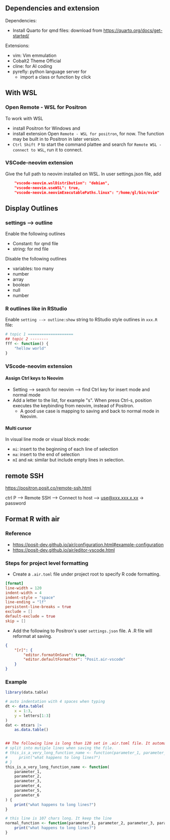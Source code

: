 ## Dependencies and extension
Dependencies:
- Install Quarto for qmd files: download from https://quarto.org/docs/get-started/

Extensions:
- vim: Vim emmulation
- Cobalt2 Theme Official
- cline: for AI coding
- pyrefly: python language server for 
    - import a class or function by click



## With WSL

### Open Remote - WSL for Positron
To work with WSL
- install Positron for Windows and 
- install extension Open `Remote - WSL for positron`, for now. The function may be built in to Positron in later version.
- `Ctrl Shift P` to start the command plattee and search for `Remote WSL - connect to WSL`, run it to connect.

### VSCode-neovim extension
Give the full path to neovim installed on WSL. In user settings.json file, add

```json
    "vscode-neovim.wslDistribution": "debian",
    "vscode-neovim.useWSL": true,
    "vscode-neovim.neovimExecutablePaths.linux": "/home/gl/bin/nvim"
```

## Display Outlines

### settings --> outline
Enable the following outlines
- Constant: for qmd file
- string: for md file

Disable the following outlines
- variables: too many
- number
- array
- boolean
- null
- number

### R outlines like in RStudio

Enable `setting --> outline:show` string to RStudio style outlines in `xxx.R` file:

```r
# topic 1 ====================
## topic 2 --------
fff <- function() {
    "hellow world"
}
```

### VScode-neovim extension

#### Assign Ctrl keys to Neovim
- Setting --> search for neovim --> find Ctrl key for insert mode and normal mode
- Add a letter to the list, for example "s". When press Ctrl-s, position executes the keybinding from neovim, instead of Positron.
  - A good use case is <C-s> mapping to saving and back to normal mode in Neovim.
  
#### Multi cursor
In visual line mode or visual block mode:
- `mi`: insert to the beginning of each line of selection
- `ma`: insert to the end of selection
- `mI` and `mA`: similar but include empty lines in selection.


## remote SSH
https://positron.posit.co/remote-ssh.html

ctrl P --> Remote SSH --> Connect to host --> use@xxx.xxx.x.xx  -> password



## Format R with air

### Reference
- https://posit-dev.github.io/air/configuration.html#example-configuration
- https://posit-dev.github.io/air/editor-vscode.html

### Steps for project level formatting

- Create a `.air.toml` file under project root to specify R code formatting.
```toml
[format]
line-width = 120
indent-width = 4
indent-style = "space"
line-ending = "lf"
persistent-line-breaks = true
exclude = []
default-exclude = true
skip = []
```

- Add the following to Positron's user `settings.json` file. A .R file will reformat at saving.
```json
{
    "[r]": {
        "editor.formatOnSave": true,
        "editor.defaultFormatter": "Posit.air-vscode"
    }
}
```

### Example
```R
library(data.table)

# auto indentation with 4 spaces when typing
dt <- data.table(
    x = 1:3,
    y = letters[1:3]
)
dat <- mtcars |>
    as.data.table()


## The following line is long than 120 set in .air.toml file. It automatically
# split into mutiple lines when saving the file.
# this_is_a_very_long_function_name <- function(parameter_1, parameter_2, parameter_3, parameter_4, parameter_5, parameter_6) {
#     print("what happens to long lines?")
# }
this_is_a_very_long_function_name <- function(
    parameter_1,
    parameter_2,
    parameter_3,
    parameter_4,
    parameter_5,
    parameter_6
) {
    print("what happens to long lines?")
}

# this line is 107 chars long. It keep the line
normal_function <- function(parameter_1, parameter_2, parameter_3, parameter_4, parameter_5, parameter_6) {
    print("what happens to long lines?")
}
```

